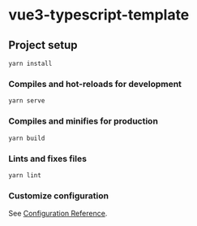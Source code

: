 <!--
 * @Description: 
 * @Autor: ZY
 * @Date: 2020-11-03 11:16:26
 * @LastEditors: ZY
 * @LastEditTime: 2020-11-04 09:35:13
-->
# vue3-typescript-template

## Project setup
```
yarn install
```

### Compiles and hot-reloads for development
```
yarn serve
```

### Compiles and minifies for production
```
yarn build
```

### Lints and fixes files
```
yarn lint
```

### Customize configuration
See [Configuration Reference](https://cli.vuejs.org/config/).
